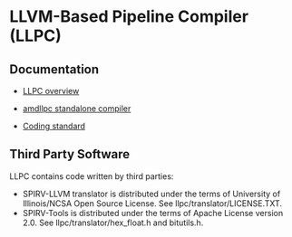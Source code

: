 # LLVM-Based Pipeline Compiler (LLPC)

## Documentation

* [LLPC overview](llpc/docs/LlpcOverview.md)

* [amdllpc standalone compiler](llpc/docs/amdllpc.md)

* [Coding standard](docs/CodingStandards.md)

## Third Party Software
LLPC contains code written by third parties:
* SPIRV-LLVM translator is distributed under the terms of University of Illinois/NCSA Open Source License. See llpc/translator/LICENSE.TXT.
* SPIRV-Tools is distributed under the terms of Apache License version 2.0. See llpc/translator/hex_float.h and bitutils.h.
 
